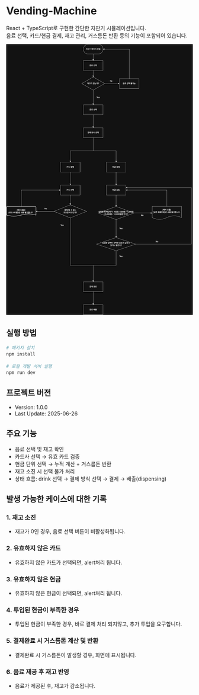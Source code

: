 # Vending-Machine

React + TypeScript로 구현한 간단한 자판기 시뮬레이션입니다.  
음료 선택, 카드/현금 결제, 재고 관리, 거스름돈 반환 등의 기능이 포함되어 있습니다.

![vending-machine-flow](vending-machine-flow.jpg)

## 실행 방법

```bash
# 패키지 설치
npm install

# 로컬 개발 서버 실행
npm run dev
```

## 프로젝트 버전

- Version: 1.0.0
- Last Update: 2025-06-26

## 주요 기능

- 음료 선택 및 재고 확인
- 카드사 선택 → 유효 카드 검증
- 현금 단위 선택 → 누적 계산 + 거스름돈 반환
- 재고 소진 시 선택 불가 처리
- 상태 흐름: drink 선택 → 결제 방식 선택 → 결제 → 배출(dispensing)

## 발생 가능한 케이스에 대한 기록

### 1. 재고 소진

- 재고가 0인 경우, 음료 선택 버튼이 비활성화됩니다.

### 2. 유효하지 않은 카드

- 유효하지 않은 카드가 선택되면, alert처리 됩니다.

### 3. 유효하지 않은 현금

- 유효하지 않은 현금이 선택되면, alert처리 됩니다.

### 4. 투입된 현금이 부족한 경우

- 투입된 현금이 부족한 경우, 바로 결제 처리 되지않고, 추가 투입을 요구합니다.

### 5. 결제완료 시 거스름돈 계산 및 반환

- 결제완료 시 거스름돈이 발생할 경우, 화면에 표시됩니다.

### 6. 음료 제공 후 재고 반영

- 음료가 제공된 후, 재고가 감소됩니다.
